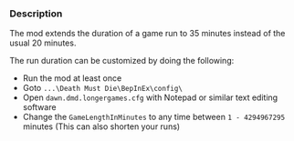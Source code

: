 ﻿### Description
The mod extends the duration of a game run to 35 minutes instead of the usual 20 minutes.

The run duration can be customized by doing the following:
- Run the mod at least once
- Goto `...\Death Must Die\BepInEx\config\`
- Open `dawn.dmd.longergames.cfg` with Notepad or similar text editing software
- Change the `GameLengthInMinutes` to any time between `1 - 4294967295` minutes (This can also shorten your runs)